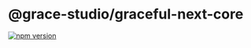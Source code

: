 # @grace-studio/graceful-next-core

[![npm version](https://badge.fury.io/js/@grace-studio%2Fnext-wordpress.svg)](https://badge.fury.io/js/@grace-studio%2Fnext-wordpress)
